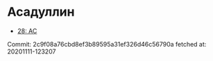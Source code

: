 # Асадуллин
- [28: AC](28.md)

Commit: 2c9f08a76cbd8ef3b89595a31ef326d46c56790a
 fetched at: 20201111-123207
